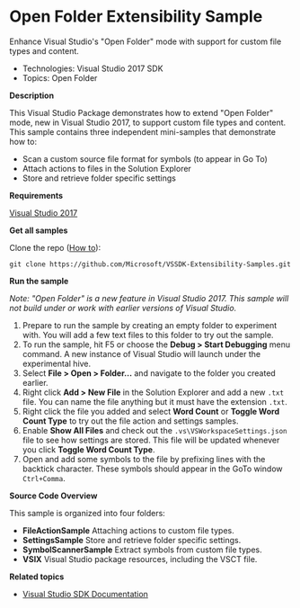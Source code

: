 # Open Folder Extensibility Sample

Enhance Visual Studio's "Open Folder" mode with support for custom file types and content.

* Technologies: Visual Studio 2017 SDK
* Topics: Open Folder


**Description**

This Visual Studio Package demonstrates how to extend "Open Folder" mode, new in
Visual Studio 2017, to support custom file types and content. This sample contains
three independent mini-samples that demonstrate how to:

 * Scan a custom source file format for symbols (to appear in Go To)
 * Attach actions to files in the Solution Explorer
 * Store and retrieve folder specific settings


**Requirements**

[ Visual Studio 2017 ](https://www.visualstudio.com/products/visual-studio-community-vs?wt.mc_id=o~display~github~vssdk)


**Get all samples**

Clone the repo ([How to](https://git-scm.com/book/en/v2/Git-Basics-Getting-a-Git-Repository#Cloning-an-Existing-Repository)):

`git clone https://github.com/Microsoft/VSSDK-Extensibility-Samples.git`


**Run the sample**

_Note: "Open Folder" is a new feature in Visual Studio 2017.  This sample will not build under or work with earlier versions of Visual Studio._

 1. Prepare to run the sample by creating an empty folder to experiment with.  You will add a few text files to this folder to try out the sample.
 2. To run the sample, hit F5 or choose the **Debug &gt; Start Debugging** menu command. A new instance of Visual Studio will launch under the experimental hive.
 3. Select **File &gt; Open &gt; Folder...** and navigate to the folder you created earlier.
 4. Right click **Add &gt; New File** in the Solution Explorer and add a new `.txt` file. You can name the file anything but it must have the extension `.txt`.
 5. Right click the file you added and select **Word Count** or **Toggle Word Count Type** to try out the file action and settings samples.
 6. Enable **Show All Files** and check out the `.vs\VSWorkspaceSettings.json` file to see how settings are stored. This file will be updated whenever you click **Toggle Word Count Type**.
 7. Open and add some symbols to the file by prefixing lines with the backtick character. These symbols should appear in the GoTo window `Ctrl+Comma`.


**Source Code Overview**

This sample is organized into four folders:

 * **FileActionSample** Attaching actions to custom file types.
 * **SettingsSample** Store and retrieve folder specific settings.
 * **SymbolScannerSample** Extract symbols from custom file types.
 * **VSIX** Visual Studio package resources, including the VSCT file.


**Related topics**

* [ Visual Studio SDK Documentation ](https://docs.microsoft.com/en-us/visualstudio/extensibility/visual-studio-sdk)
